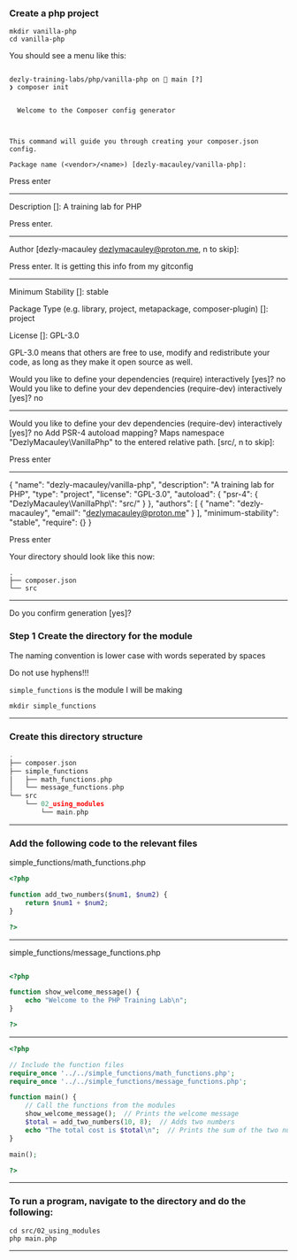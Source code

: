 ### Create a php project

```
mkdir vanilla-php
cd vanilla-php
```

You should see a menu like this:
```

dezly-training-labs/php/vanilla-php on  main [?]
❯ composer init


  Welcome to the Composer config generator



This command will guide you through creating your composer.json config.

Package name (<vendor>/<name>) [dezly-macauley/vanilla-php]:
```

Press enter
_______________________________________________________________________________

Description []: A training lab for PHP

Press enter.
_______________________________________________________________________________

Author [dezly-macauley <dezlymacauley@proton.me>, n to skip]:

Press enter. It is getting this info from my gitconfig

_______________________________________________________________________________

Minimum Stability []: stable

Package Type (e.g. library, project, metapackage, composer-plugin) []: project

License []: GPL-3.0

GPL-3.0 means that others are free to use, modify and redistribute
your code, as long as they make it open source as well.

Would you like to define your dependencies (require) interactively [yes]? no
Would you like to define your dev dependencies (require-dev) interactively [yes]? no

_______________________________________________________________________________

Would you like to define your dev dependencies (require-dev) interactively [yes]? no
Add PSR-4 autoload mapping? Maps namespace "DezlyMacauley\VanillaPhp" to the entered relative path. [src/, n to skip]:

Press enter

_______________________________________________________________________________

{
    "name": "dezly-macauley/vanilla-php",
    "description": "A training lab for PHP",
    "type": "project",
    "license": "GPL-3.0",
    "autoload": {
        "psr-4": {
            "DezlyMacauley\\VanillaPhp\\": "src/"
        }
    },
    "authors": [
        {
            "name": "dezly-macauley",
            "email": "dezlymacauley@proton.me"
        }
    ],
    "minimum-stability": "stable",
    "require": {}
}

Press enter

Your directory should look like this now:
```
.
├── composer.json
└── src
```
_______________________________________________________________________________

Do you confirm generation [yes]?

### Step 1 Create the directory for the module

The naming convention is lower case with words seperated by spaces

Do not use hyphens!!!

`simple_functions` is the module I will be making

```
mkdir simple_functions
```
_______________________________________________________________________________

### Create this directory structure

```c
.
├── composer.json
├── simple_functions
│   ├── math_functions.php
│   └── message_functions.php
└── src
    └── 02_using_modules
        └── main.php
```
_______________________________________________________________________________

### Add the following code to the relevant files


simple_functions/math_functions.php
```php
<?php

function add_two_numbers($num1, $num2) {
    return $num1 + $num2;
}

?>

```
_______________________________________________________________________________

simple_functions/message_functions.php
```php

<?php

function show_welcome_message() {
    echo "Welcome to the PHP Training Lab\n";
}

?>

```
_______________________________________________________________________________

```php
<?php

// Include the function files
require_once '../../simple_functions/math_functions.php';
require_once '../../simple_functions/message_functions.php';

function main() {
    // Call the functions from the modules
    show_welcome_message();  // Prints the welcome message
    $total = add_two_numbers(10, 8);  // Adds two numbers
    echo "The total cost is $total\n";  // Prints the sum of the two numbers
}

main();

?>
```

_______________________________________________________________________________

### To run a program, navigate to the directory and do the following:

```
cd src/02_using_modules
php main.php
```


_______________________________________________________________________________




